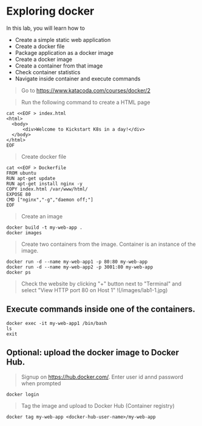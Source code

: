 # Exploring docker
In this lab, you will learn how to 
- Create a simple static web application
- Create a docker file
- Package application as a docker image
- Create a docker image
- Create a container from that image
- Check container statistics
- Navigate inside container and execute commands

> Go to https://www.katacoda.com/courses/docker/2

> Run the following command to create a HTML page
```
cat <<EOF > index.html
<html>
  <body>
      <div>Welcome to Kickstart K8s in a day!</div>
  </body>
</html>
EOF
```
> Create docker file
```
cat <<EOF > Dockerfile
FROM ubuntu
RUN apt-get update
RUN apt-get install nginx -y
COPY index.html /var/www/html/
EXPOSE 80
CMD ["nginx","-g","daemon off;"]
EOF
```

> Create an image
```
docker build -t my-web-app .
docker images
```

> Create two containers from the image. Container is an instance of the image.
```
docker run -d --name my-web-app1 -p 80:80 my-web-app
docker run -d --name my-web-app2 -p 3001:80 my-web-app
docker ps
```
> Check the website by clicking "+" button next to "Terminal" and select "View HTTP port 80 on Host 1"
!(/images/lab1-1.jpg)

## Execute commands inside one of the containers.
```
docker exec -it my-web-app1 /bin/bash
ls
exit
```

## Optional: upload the docker image to Docker Hub. 
> Signup on https://hub.docker.com/.
> Enter user id annd password when prompted
```
docker login
```
> Tag the image and upload to Docker Hub (Container registry) 
```
docker tag my-web-app <docker-hub-user-name>/my-web-app
```
